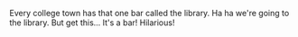 Every college town has that one bar called the library. Ha ha we're going to the library. But get this... It's a bar! Hilarious!

